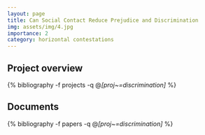 ```yaml
---
layout: page
title: Can Social Contact Reduce Prejudice and Discrimination
img: assets/img/4.jpg
importance: 2
category: horizontal contestations
---
```


## Project overview

<div class="publications">

  {% bibliography -f projects -q @*[proj~=discrimination]* %}

</div>

## Documents

<div class="publications">

  {% bibliography -f papers -q @*[proj~=discrimination]* %}

</div>
